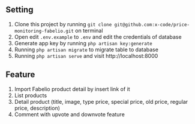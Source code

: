 
## Setting
1. Clone this project by running `git clone git@github.com:x-code/price-monitoring-fabelio.git` on terminal
2. Open edit `.env.example` to `.env` and edit the credentials of database
3. Generate app key by running `php artisan key:generate`
4. Running `php artisan migrate` to migrate table to database
5. Running `php artisan serve` and visit http://localhost:8000

## Feature
1. Import Fabelio product detail by insert link of it
2. List products
3. Detail product (title, image, type price, special price, old price, regular price, description)
4. Comment with upvote and downvote feature
